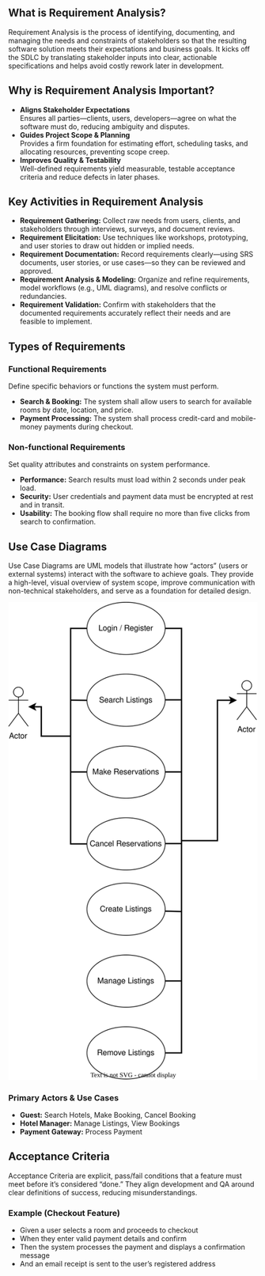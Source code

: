<!-- README: Requirement Analysis in Software Development -->

<section id="what-is-requirement-analysis">
  <h2>What is Requirement Analysis?</h2>
  <p>
    Requirement Analysis is the process of identifying, documenting, and managing the needs and constraints of stakeholders so that the resulting software solution meets their expectations and business goals. It kicks off the SDLC by translating stakeholder inputs into clear, actionable specifications and helps avoid costly rework later in development.
  </p>
</section>

<section id="why-important">
  <h2>Why is Requirement Analysis Important?</h2>
  <ul>
    <li>
      <strong>Aligns Stakeholder Expectations</strong><br>
      Ensures all parties—clients, users, developers—agree on what the software must do, reducing ambiguity and disputes.
    </li>
    <li>
      <strong>Guides Project Scope &amp; Planning</strong><br>
      Provides a firm foundation for estimating effort, scheduling tasks, and allocating resources, preventing scope creep.
    </li>
    <li>
      <strong>Improves Quality &amp; Testability</strong><br>
      Well-defined requirements yield measurable, testable acceptance criteria and reduce defects in later phases.
    </li>
  </ul>
</section>

<section id="key-activities">
  <h2>Key Activities in Requirement Analysis</h2>
  <ul>
    <li>
      <strong>Requirement Gathering:</strong> Collect raw needs from users, clients, and stakeholders through interviews, surveys, and document reviews.
    </li>
    <li>
      <strong>Requirement Elicitation:</strong> Use techniques like workshops, prototyping, and user stories to draw out hidden or implied needs.
    </li>
    <li>
      <strong>Requirement Documentation:</strong> Record requirements clearly—using SRS documents, user stories, or use cases—so they can be reviewed and approved.
    </li>
    <li>
      <strong>Requirement Analysis &amp; Modeling:</strong> Organize and refine requirements, model workflows (e.g., UML diagrams), and resolve conflicts or redundancies.
    </li>
    <li>
      <strong>Requirement Validation:</strong> Confirm with stakeholders that the documented requirements accurately reflect their needs and are feasible to implement.
    </li>
  </ul>
</section>

<section id="types-of-requirements">
  <h2>Types of Requirements</h2>

  <h3>Functional Requirements</h3>
  <p>Define specific behaviors or functions the system must perform.</p>
  <ul>
    <li><strong>Search &amp; Booking:</strong> The system shall allow users to search for available rooms by date, location, and price.</li>
    <li><strong>Payment Processing:</strong> The system shall process credit-card and mobile-money payments during checkout.</li>
  </ul>

  <h3>Non-functional Requirements</h3>
  <p>Set quality attributes and constraints on system performance.</p>
  <ul>
    <li><strong>Performance:</strong> Search results must load within 2 seconds under peak load.</li>
    <li><strong>Security:</strong> User credentials and payment data must be encrypted at rest and in transit.</li>
    <li><strong>Usability:</strong> The booking flow shall require no more than five clicks from search to confirmation.</li>
  </ul>
</section>

<section id="use-case-diagrams">
  <h2>Use Case Diagrams</h2>
  <p>
    Use Case Diagrams are UML models that illustrate how “actors” (users or external systems) interact with the software to achieve goals. They provide a high-level, visual overview of system scope, improve communication with non-technical stakeholders, and serve as a foundation for detailed design.
  </p>
  <p>
    <img src="use-case.drawio.svg" alt="Booking System Use Case Diagram" />
  </p>
  <h3>Primary Actors &amp; Use Cases</h3>
  <ul>
    <li><strong>Guest:</strong> Search Hotels, Make Booking, Cancel Booking</li>
    <li><strong>Hotel Manager:</strong> Manage Listings, View Bookings</li>
    <li><strong>Payment Gateway:</strong> Process Payment</li>
  </ul>
</section>

<section id="acceptance-criteria">
  <h2>Acceptance Criteria</h2>
  <p>
    Acceptance Criteria are explicit, pass/fail conditions that a feature must meet before it’s considered “done.” They align development and QA around clear definitions of success, reducing misunderstandings.
  </p>
  <h3>Example (Checkout Feature)</h3>
  <ul>
    <li>Given a user selects a room and proceeds to checkout</li>
    <li>When they enter valid payment details and confirm</li>
    <li>Then the system processes the payment and displays a confirmation message</li>
    <li>And an email receipt is sent to the user’s registered address</li>
  </ul>
</section>

